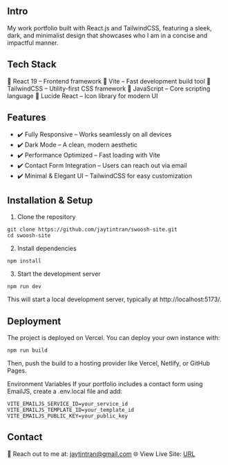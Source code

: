 ## Intro

My work portfolio built with React.js and TailwindCSS, featuring a sleek, dark, and minimalist design that showcases who I am in a concise and impactful manner.

## Tech Stack

🔹 React 19 – Frontend framework
🔹 Vite – Fast development build tool
🔹 TailwindCSS – Utility-first CSS framework
🔹 JavaScript – Core scripting language
🔹 Lucide React – Icon library for modern UI

## Features

- ✔️ Fully Responsive – Works seamlessly on all devices
- ✔️ Dark Mode – A clean, modern aesthetic
- ✔️ Performance Optimized – Fast loading with Vite
- ✔️ Contact Form Integration – Users can reach out via email
- ✔️ Minimal & Elegant UI – TailwindCSS for easy customization

## Installation & Setup

1. Clone the repository

```
git clone https://github.com/jaytintran/swoosh-site.git
cd swoosh-site
```

2. Install dependencies

```
npm install
```

3. Start the development server

```
npm run dev
```

This will start a local development server, typically at http://localhost:5173/.

## Deployment

The project is deployed on Vercel. You can deploy your own instance with:

```
npm run build
```

Then, push the build to a hosting provider like Vercel, Netlify, or GitHub Pages.

Environment Variables
If your portfolio includes a contact form using EmailJS, create a .env.local file and add:

```
VITE_EMAILJS_SERVICE_ID=your_service_id
VITE_EMAILJS_TEMPLATE_ID=your_template_id
VITE_EMAILJS_PUBLIC_KEY=your_public_key
```

## Contact

📧 Reach out to me at: jaytintran@gmail.com
🌐 View Live Site: [URL](https://tintran-portfolio.vercel.app/)
